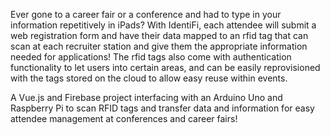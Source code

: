 Ever gone to a career fair or a conference and had to type in your information repetitively in iPads? With IdentiFi, each attendee will submit a web registration form and have their data mapped to an rfid tag that can scan at each
                            recruiter station and give them the appropriate information needed for applications! The rfid tags also come with authentication functionality to let users into certain areas, and can be easily reprovisioned with the tags stored
                            on the cloud to allow easy reuse within events.

A Vue.js and Firebase project interfacing with an Arduino Uno and Raspberry Pi to scan RFID tags and transfer data and information for easy attendee management at conferences and career fairs!<br></p>
                    
